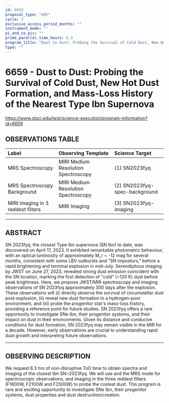 ```yaml
---
id: 6659
proposal_type: "ddt"
cycle: 2
exclusive_access_period_months: ""
instrument_mode: ""
pi_and_co_pis: ""
prime_parallel_time_hours: 6.3
program_title: "Dust to Dust: Probing the Survival of Cold Dust, New Hot Dust Formation, and Mass-Loss History of the Nearest Type Ibn Supernova"
type: ""
---
```

# 6659 - Dust to Dust: Probing the Survival of Cold Dust, New Hot Dust Formation, and Mass-Loss History of the Nearest Type Ibn Supernova
https://www.stsci.edu/jwst/science-execution/program-information?id=6659
## OBSERVATIONS TABLE
| Label                       | Observing Template                 | Science Target                |
| :-------------------------- | :--------------------------------- | :---------------------------- |
| MRS Spectroscopy            | MIRI Medium Resolution Spectroscopy | (1) SN2023fyq                 |
| MRS Spectroscopy Background | MIRI Medium Resolution Spectroscopy | (2) SN2023fyq-spec-background |
| MIRI imaging in 3 reddest filters | MIRI Imaging                       | (3) SN2023fyq-imaging         |

---

## ABSTRACT

SN 2023fyq, the closest Type Ibn supernova (SN Ibn) to date, was discovered on April 17, 2023. It exhibited remarkable photometric behaviour, with an optical luminosity of approximately M_r ~ -12 mag for several months, consistent with some LBV outbursts and "SN impostors," before a rapid brightening and terminal explosion in mid-July. Serendipitous imaging by JWST on June 27, 2023, revealed strong dust emission coincident with the SN location, marking the first detection of "cold" (~120 K) dust before peak brightness.
Here, we propose JWST/MIR spectroscopy and imaging observations of SN 2023fyq approximately 300 days after the explosion. These observations will (i) directly observe the survival of circumstellar dust post-explosion, (ii) reveal new dust formation in a hydrogen-poor environment, and (iii) probe the progenitor star's mass-loss history, providing a reference point for future studies. SN 2023fyq offers a rare opportunity to investigate SNe Ibn, their progenitor systems, and their impact on dust in their environments. Given its distance and conducive conditions for dust formation, SN 2023fyq may remain visible in the MIR for a decade. However, early observations are crucial to understanding rapid dust growth and interpreting future observations.

---

## OBSERVING DESCRIPTION

We request 6.3 hrs of non-disruptive ToO time to obtain spectra and imaging of the closest Ibn SN~2023fyq. We will use and the MRS mode for spectroscopic observations, and imaging in the three reddest filters (F1800W, F2100W and F2500W) to probe the coolest dust. This program is rare and exciting opportunity to investigate SNe Ibn, their progenitor systems, dust properties and dust destruction/creation.